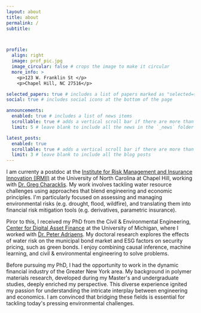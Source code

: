 ```yaml
---
layout: about
title: about
permalink: /
subtitle: 



profile:
  align: right
  image: prof_pic.jpg
  image_circular: false # crops the image to make it circular
  more_info: >
    <p>123 W. Franklin St </p>
    <p>Chapel Hill, NC 27516</p>

selected_papers: true # includes a list of papers marked as "selected={true}"
social: true # includes social icons at the bottom of the page

announcements:
  enabled: true # includes a list of news items
  scrollable: true # adds a vertical scroll bar if there are more than 3 news items
  limit: 5 # leave blank to include all the news in the `_news` folder

latest_posts:
  enabled: true
  scrollable: true # adds a vertical scroll bar if there are more than 3 new posts items
  limit: 3 # leave blank to include all the blog posts
---
```


I am currenty a postdoc at the [Institute for Risk Management and Insurance Innovation (IRMII)](https://irmii.unc.edu/people/) at the University of North Carolina at Chapel Hill, working with [Dr. Greg Characklis](https://sph.unc.edu/adv_profile/gregory-characklis-phd/). My work involves tackling water resource challenges using approaches that blend engineering and economic principles. I'm particularly focused on assessing and managing environmental risks (e.g. drought, flood, wildfire), and translating them into financial risk mitigation tools (e.g. derivatives, parametric insurance).

Piror to this, I received my PhD from the Civil & Environmental Engineering, [Center for Digital Asset Finance](https://www.difin.io/) at the University of Michigan, where I worked with [Dr. Peter Adriaens](https://cee.engin.umich.edu/people/adriaens-peter/). My doctoral research explores the effects of water risk on the municipal bond market and ESG factors on security pricing, such as green bonds. I enjoy combining causal inference, machine learning, and civil & environmental engineering to solve problems. 

Before pursuing my PhD, I had the opportunity to work in the dynamic financial industry of the Greater New York area. My background in polymer materials research, developed during my Master's and undergraduate studies, deeply enriched my perspective. This diverse experience ignited my passion for understanding the intricate interplay between engineering and economics. I am convinced that bridging these fields is essential for tackling today's pressing environmental challenges.


